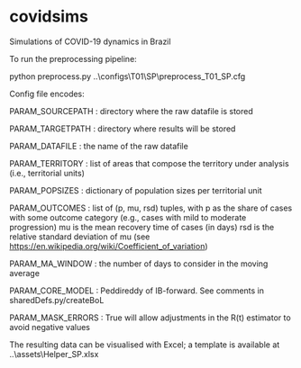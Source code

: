 # covidsims
Simulations of COVID-19 dynamics in Brazil

To run the preprocessing pipeline:

python preprocess.py ..\configs\T01\SP\preprocess_T01_SP.cfg

Config file encodes:

PARAM_SOURCEPATH  : directory where the raw datafile is stored

PARAM_TARGETPATH  : directory where results will be stored

PARAM_DATAFILE    : the name of the raw datafile

PARAM_TERRITORY   : list of areas that compose the territory under analysis (i.e., territorial units)

PARAM_POPSIZES    : dictionary of population sizes per territorial unit

PARAM_OUTCOMES    : list of (p, mu, rsd) tuples, with 
                             p as the share of cases with some outcome category (e.g., cases with mild to moderate progression)
                             mu is the mean recovery time of cases (in days)
                             rsd is the relative standard deviation of mu (see https://en.wikipedia.org/wiki/Coefficient_of_variation)

PARAM_MA_WINDOW   : the number of days to consider in the moving average

PARAM_CORE_MODEL  : Peddireddy of IB-forward. See comments in sharedDefs.py/createBoL

PARAM_MASK_ERRORS : True will allow adjustments in the R(t) estimator to avoid negative values

The resulting data can be visualised with Excel; a template is available at ..\assets\Helper_SP.xlsx
